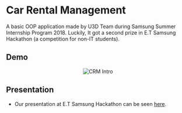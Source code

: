 # Car Rental Management
A basic OOP application made by U3D Team during Samsung Summer Internship Program 2018. Luckily, It got a second prize in E.T Samsung Hackathon (a competition for non-IT students).

## Demo
<p align="center"><img src="https://raw.githubusercontent.com/culee/crm/master/crm_intro.gif" alt="CRM Intro"></p>

## Presentation
- Our presentation at E.T Samsung Hackathon can be seen [here].

[here]: <https://drive.google.com/open?id=1wfeE10LoKmawBpxfZnkS9FoVNjreCYnz>